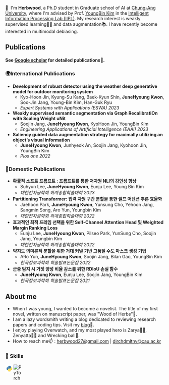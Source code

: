 👋&nbsp; I'm **Herbwood**, a Ph.D student in Graduate school of AI at [Chung-Ang University](https://www.cau.ac.kr/), where I'm advised by Prof. [YoungBin Kim](https://sites.google.com/view/iiplcau/professor) in the [Intelligent Information Processing Lab (IIPL)](https://sites.google.com/view/iiplcau/home). My research interest is weakly supervised learning👩‍🏫 and data augmentation📚. I have recently become interested in multimodal debiasing.


## Publications
#### See [Google scholar](https://scholar.google.com/citations?user=1U_qmnYAAAAJ&hl=en) for detailed publications📜.
### 🌍International Publications 
- **Development of robust detector using the weather deep generative model for outdoor monitoring system**
  - Kyo-Hoon Jin, Kyung-Su Kang, Baek-Kyun Shin, **JuneHyoung Kwon**, Soo-Jin Jang, Young-Bin Kim, Han-Guk Ryu
  - _Expert Systems with Applications (ESWA) 2023_
- **Weakly supervised semantic segmentation via Graph RecalibratiOn with Scaling Weight uNit**
  - Soojin Jang, **JuneHyoung Kwon**, KyoHoon Jin, YoungBin Kim
  - _Engineering Applications of Artificial Intelligence (EAAI) 2023_
- **Saliency guided data augmentation strategy for maximally utilizing an object’s visual information**
  - **JuneHyoung Kwon**, Junhyeok An, Soojin Jang, Kyohoon Jin, YoungBin Kim
  - _Plos one 2022_

### 🌆Domestic Publications 
- **확률적 소프트 프롬프트 : 프롬프트를 통한 저자원 NLI의 강인성 향상**
  - Suhyun Lee, **JuneHyoung Kwon**, Eunju Lee, Young Bin Kim
  - _대한전자공학회 하계종합학술대회 2023_
- **Partitioning Transformer: 입력 차원 구간 분할을 통한 셀프 어텐션 추론 효율화**
  - Jaehoon Park, **JuneHyoung Kwon**, Yunsung Cho, Yehoon Jang, Sangmin Song, Aro Yun, Youngbin Kim  
  - _대한전자공학회 하계종합학술대회 2022_
- **효과적인 최적 프레임 선택을 위한 Self-Channel Attention Head 및 Weighted Margin Ranking Loss**
  - Eunju Lee, **JuneHyoung Kwon**, Pilseo Park, YunSung Cho, Soojin Jang, Youngbin Kim        
  - _대한전자공학회 하계종합학술대회 2022_
- **약지도 의미론적 분할을 위한 거대 커널 기반 고품질 수도 마스크 생성 기법**
  - ARo Yun, **JuneHyoung Kwon**, Soojin Jang, Bilan Gao, YoungBin Kim  
  - _한국정보과학회 학술발표논문집 2022_
- **군중 탐지 시 거짓 양성 비율 감소를 위한 RDIoU 손실 함수**
  - **JuneHyoung Kwon**, Eunju Lee, Soojin Jang, YoungBin Kim 
  - _한국정보과학회 학술발표논문집 2021_

## About me
- When I was young, I wanted to become a novelist. The title of my first novel, written on manuscript paper, was "Wood of Herbs"🌲.<br/>
- I am a lazy wordsmith writing a blog dedicated to reviewing research papers and coding tips. Visit my [blog](https://herbwood.tistory.com/)🌳.<br/>
- I enjoy playing Overwatch, and my most played hero is Zarya🏋️‍♀️, Zenyatta👨‍🦲 and Wrecking ball🐹.<br/>
- How to reach me📫 : herbwood27@gmail.com | dirchdmltnv@cau.ac.kr


### 💪 Skills
<p>
<img align="left" alt="Python" width="26px" src="https://raw.githubusercontent.com/github/explore/80688e429a7d4ef2fca1e82350fe8e3517d3494d/topics/python/python.png" />
<img align="left" alt="PyTorch" width="26px" src="https://www.vectorlogo.zone/logos/pytorch/pytorch-icon.svg" />
</p>
